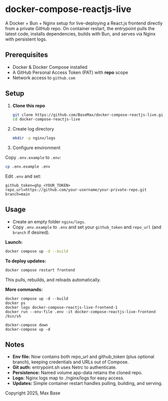 # docker-compose-reactjs-live

A Docker + Bun + Nginx setup for live-deploying a React.js frontend directly from a private GitHub repo. On container restart, the entrypoint pulls the latest code, installs dependencies, builds with Bun, and serves via Nginx with persistent logs.

## Prerequisites

- Docker & Docker Compose installed
- A GitHub Personal Access Token (PAT) with **repo** scope
- Network access to `github.com`

## Setup

1. **Clone this repo**
   ```bash
   git clone https://github.com/BaseMax/docker-compose-reactjs-live.git
   cd docker-compose-reactjs-live
   ```

2. Create log directory

   ```bash
   mkdir -p nginx/logs
   ```

3. Configure environment

Copy `.env.example` to `.env`:

   ```bash
   cp .env.example .env
   ```

Edit `.env` and set:

```
github_token=ghp_<YOUR_TOKEN>
repo_url=https://github.com/your-username/your-private-repo.git
branch=main
```

## Usage

- Create an empty folder `nginx/logs`.
- Copy `.env.example` to `.env` and set your `github_token` and `repo_url` (and `branch` if desired).

**Launch:**

```bash
docker compose up -d --build
```

**To deploy updates:**

```bash
docker compose restart frontend
```

This pulls, rebuilds, and reloads automatically.

**More commands:**

```
docker compose up -d --build
docker ps
docker logs docker-compose-reactjs-live-frontend-1
docker run --env-file .env -it docker-compose-reactjs-live-frontend /bin/sh
```

```
docker-compose down
docker-compose up -d
```
## Notes

- **Env file:** Now contains both repo_url and github_token (plus optional branch), keeping credentials and URLs out of Compose.
- **Git auth:** entrypoint.sh uses Netrc to authenticate.
- **Persistence:** Named volume app-data retains the cloned repo.
- **Logs:** Nginx logs map to ./nginx/logs for easy access.
- **Updates:** Simple container restart handles pulling, building, and serving.

Copyright 2025, Max Base
